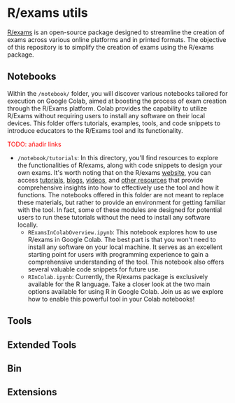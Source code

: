 # R/exams utils
 [R/exams](https://www.r-exams.org/)  is an open-source package designed to streamline the creation of exams across various online platforms and in printed formats. The objective of this repository is to simplify the creation of exams using the R/exams package.

## Notebooks
Within the `/notebook/` folder, you will discover various notebooks tailored for execution on Google Colab, aimed at boosting the process of exam creation through the R/Exams platform. Colab provides the capability to utilize R/Exams without requiring users to install any software on their local devices. This folder offers tutorials, examples, tools, and code snippets to introduce educators to the R/Exams tool and its functionality.

<font color="red"> TODO: añadir links</font>
* `/notebook/tutorials`: In this directory, you'll find resources to explore the functionalities of R/exams, along with code snippets to design your own exams. It's worth noting that on the R/exams [website](https://www.r-exams.org/), you can access [tutorials](https://www.r-exams.org/tutorials/), [blogs](https://www.r-exams.org/blog/), [videos](https://www.youtube.com/playlist?list=PLsEZAAbioUw1IBnhtBi9eIo0uqMHmqDor), and [other resources](https://www.r-exams.org/resources/) that provide comprehensive insights into how to effectively use the tool and how it functions. The notebooks offered in this folder are not meant to replace these materials, but rather to provide an environment  for getting familiar with the tool. In fact, some of these modules are designed for potential users to run these tutorials without the need to install any software locally.
  * `RExamsInColabOverview.ipynb`: This notebook explores how to use R/exams in Google Colab.  The best part is that you won't need to install any software on your local machine. It serves as an excellent starting point for users with programming experience to gain a comprehensive understanding of the tool. This notebook also offers several valuable code snippets for future use.
  * `RInColab.ipynb`: Currently, the R/exams package is exclusively available for the R language. Take a closer look at the two main options available for using R in Google Colab. Join us as we explore how to enable this powerful tool in your Colab notebooks!

## Tools

## Extended Tools

## Bin

## Extensions
